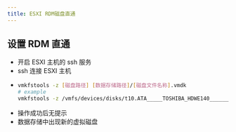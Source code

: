```yaml
---
title: ESXI RDM磁盘直通
---
```


## 设置 RDM 直通

- 开启 ESXI 主机的 ssh 服务
- ssh 连接 ESXI 主机
- ```bash
  vmkfstools -z [磁盘路径] [数据存储路径]/[磁盘文件名称].vmdk
  # example
  vmkfstools -z /vmfs/devices/disks/t10.ATA_____TOSHIBA_HDWE140_________________________________41J8K86KFBRG /vmfs/volumes/6300a399-8e448fa0-c392-b42e999d1004/HDD_4TB_TSB.vmdk
  ```
- 操作成功后无提示
- 数据存储中出现新的虚拟磁盘
